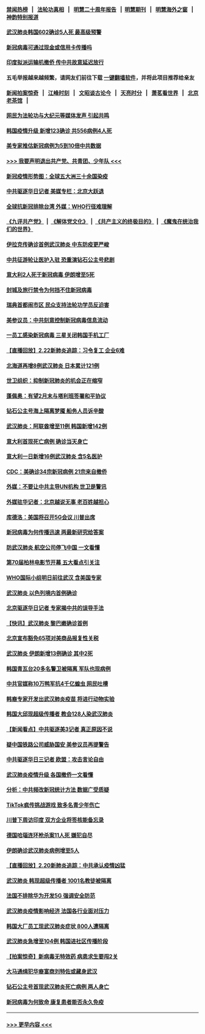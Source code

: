 #### [禁闻热榜](热点新闻.md?=0)  &nbsp;&nbsp;|&nbsp;&nbsp; [法轮功真相](https://github.com/gfw-breaker/truth/blob/master/README.md?=0) &nbsp;&nbsp;|&nbsp;&nbsp; [明慧二十周年报告](https://github.com/gfw-breaker/mh-reports/blob/master/README.md?=0) &nbsp;&nbsp;|&nbsp;&nbsp;[明慧期刊](https://github.com/gfw-breaker/mh-qikan) &nbsp;&nbsp;|&nbsp;&nbsp; [明慧海外之窗](https://github.com/gfw-breaker/mh-news/blob/master/README.md?=0) &nbsp;&nbsp;|&nbsp;&nbsp; [神韵特别报道](https://github.com/gfw-breaker/mh-news/blob/master/shenyun.md?=0)
#### [武汉肺炎韩国602确诊5人死 最高级预警](../pages/nsc418/n11889715.md?t=02232201) 
#### [新冠病毒可通过现金或信用卡传播吗](../pages/nsc418/n11886629.md?t=02232201) 
#### [印度拟派运输机撤侨 传中共故意延迟放行](../pages/nsc418/n11889362.md?t=02232201) 
#### 五毛举报越来越频繁，请网友们前往下载 [一键翻墙软件](https://github.com/gfw-breaker/ssr-accounts)，并将此项目推荐给亲友
#### [新闻拍案惊奇](https://github.com/gfw-breaker/banned-news/blob/master/pages/link4.md) &nbsp;&nbsp;|&nbsp;&nbsp; [江峰时刻](https://github.com/gfw-breaker/banned-news/blob/master/pages/link4.md) &nbsp;&nbsp;|&nbsp;&nbsp; [文昭谈古论今](https://github.com/gfw-breaker/banned-news/blob/master/pages/link4.md) &nbsp;&nbsp;|&nbsp;&nbsp; [天亮时分](https://github.com/gfw-breaker/banned-news/blob/master/pages/link4.md) &nbsp;&nbsp;|&nbsp;&nbsp; [萧茗看世界](https://github.com/gfw-breaker/banned-news/blob/master/pages/link4.md) &nbsp;&nbsp;|&nbsp;&nbsp; [北京老茶馆](https://github.com/gfw-breaker/banned-news/blob/master/pages/link4.md) &nbsp;&nbsp;|&nbsp;&nbsp; 
#### [网民为法轮功与大纪元等媒体发声 引起共鸣](../pages/nsc418/n11889143.md?t=02232201) 
#### [韩国疫情升级 新增123确诊 共556病例4人死](../pages/nsc418/n11888882.md?t=02232201) 
#### [美专家推估新冠病例为5到10倍中共数据](../pages/nsc418/n11884404.md?t=02232201) 
#### [>>> 我要声明退出共产党、共青团、少年队 <<<](https://github.com/begood0513/goodnews/blob/master/quit/letter.md) 
#### [新冠疫情形势图：全球五大洲三十余国染疫](../pages/nsc418/n11888454.md?t=02232201) 
#### [中共驱逐华日记者 美媒专栏：北京大跃退](../pages/nsc418/n11888453.md?t=02232201) 
#### [全球抗新冠排除台湾 外媒：WHO行径难理解](../pages/nsc418/n11888248.md?t=02232201) 
#### [《九评共产党》](https://github.com/begood0513/9ping.md/blob/master/README.md) &nbsp;|&nbsp; [《解体党文化》](../../../../jtdwh.md/blob/master/README.md)  &nbsp;|&nbsp; [《共产主义的终极目的》](../../../../gczydzjmd.md/blob/master/README.md) &nbsp;|&nbsp; [《魔鬼在统治我们的世界》](../../../../mgztzwmdsj.md/blob/master/README.md) 
#### [伊拉克传确诊首例武汉肺炎 中东防疫更严峻](../pages/nsc418/n11888333.md?t=02232201) 
#### [中共征游轮让医护入驻 恐重演钻石公主号悲剧](../pages/nsc418/n11888077.md?t=02232201) 
#### [意大利2人死于新冠病毒 伊朗增至5死](../pages/nsc418/n11888083.md?t=02232201) 
#### [封城及旅行禁令为何挡不住新冠病毒](../pages/nsc418/n11888067.md?t=02232201) 
#### [瑞典首都闹市区 民众支持法轮功学员反迫害](../pages/nsc418/n11886192.md?t=02232201) 
#### [美参议员：中共刻意控制新冠病毒信息流动](../pages/nsc418/n11887949.md?t=02232201) 
#### [一员工感染新冠病毒 三星关闭韩国手机工厂](../pages/nsc418/n11887983.md?t=02232201) 
#### [【直播回放】2.22新肺炎追踪：习令复工 企业6难](../pages/nsc418/n11887888.md?t=02232201) 
#### [北海道再增8例武汉肺炎 日本累计121例](../pages/nsc418/n11887417.md?t=02232201) 
#### [世卫组织：抑制新冠肺炎的机会正在缩窄](../pages/nsc418/n11886977.md?t=02232201) 
#### [蓬佩奥：有望2月末与塔利班签署和平协议](../pages/nsc418/n11887248.md?t=02232201) 
#### [钻石公主号海上隔离梦魇 船务人员诉辛酸](../pages/nsc418/n11887145.md?t=02232201) 
#### [武汉肺炎：阿联酋增至11例 韩国新增142例](../pages/nsc418/n11887047.md?t=02232201) 
#### [意大利首现死亡病例 确诊当天身亡](../pages/nsc418/n11886856.md?t=02232201) 
#### [意大利一日新增16例武汉肺炎 含5名医护](../pages/nsc418/n11886558.md?t=02232201) 
#### [CDC：美确诊34宗新冠病例 21宗来自撤侨](../pages/nsc418/n11886795.md?t=02232201) 
#### [外媒：不要让中共主导UN机构 世卫是警讯](../pages/nsc418/n11886401.md?t=02232201) 
#### [外媒驻华记者：北京越说无事 老百姓越担心](../pages/nsc418/n11886604.md?t=02232201) 
#### [库德洛：美国将召开5G会议 川普出席](../pages/nsc418/n11886529.md?t=02232201) 
#### [新冠病毒为何传播迅速 两最新研究给答案](../pages/nsc418/n11886505.md?t=02232201) 
#### [防武汉肺炎 航空公司停飞中国 一文看懂](../pages/nsc418/n11866800.md?t=02232201) 
#### [第70届柏林电影节开幕 五大看点引关注](../pages/nsc418/n11886384.md?t=02232201) 
#### [WHO国际小组明日前往武汉 含美国专家](../pages/nsc418/n11886380.md?t=02232201) 
#### [武汉肺炎 以色列境内首例确诊](../pages/nsc418/n11886244.md?t=02232201) 
#### [北京驱逐华日记者 专家揭中共的误导手法](../pages/nsc418/n11886124.md?t=02232201) 
#### [【快讯】武汉肺炎 黎巴嫩确诊首例](../pages/nsc418/n11886151.md?t=02232201) 
#### [北京宣布豁免65项对美商品报复性关税](../pages/nsc418/n11885960.md?t=02232201) 
#### [武汉肺炎 伊朗新增13例确诊 其中2死](../pages/nsc418/n11885880.md?t=02232201) 
#### [韩国青瓦台20多名警卫被隔离 军队也现病例](../pages/nsc418/n11885612.md?t=02232201) 
#### [中共官媒称10万鸭军抗4千亿蝗虫 网民吐槽](../pages/nsc418/n11885738.md?t=02232201) 
#### [韩裔专家开发出武汉肺炎疫苗 将进行动物实验](../pages/nsc418/n11885726.md?t=02232201) 
#### [韩国大邱现超级传播者 教会128人染武汉肺炎](../pages/nsc418/n11885479.md?t=02232201) 
#### [【新闻看点】中共驱逐美3记者 真正原因不说](../pages/nsc418/n11883841.md?t=02232201) 
#### [疑中国铁路公司威胁国安 美参议员再提警告](../pages/nsc418/n11884300.md?t=02232201) 
#### [中共驱逐华日三记者 欧盟：攻击言论自由](../pages/nsc418/n11884179.md?t=02232201) 
#### [武汉肺炎疫情升级 各国撤侨一文看懂](../pages/nsc418/n11859313.md?t=02232201) 
#### [分析：中共频改新冠统计方法 数据广受质疑](../pages/nsc418/n11883875.md?t=02232201) 
#### [TikTok疯传挑战游戏 致多名青少年伤亡](../pages/nsc418/n11883598.md?t=02232201) 
#### [川普下周访印度 双方企业将签核能备忘录](../pages/nsc418/n11883604.md?t=02232201) 
#### [德国哈瑙连环枪杀案11人死 嫌犯自尽](../pages/nsc418/n11883151.md?t=02232201) 
#### [伊朗确诊武汉肺炎病例增至5人](../pages/nsc418/n11883308.md?t=02232201) 
#### [【直播回放】2.20新肺炎追踪：中共承认疫情凶猛](../pages/nsc418/n11883291.md?t=02232201) 
#### [武汉肺炎 韩现超级传播者 1001名教徒被隔离](../pages/nsc418/n11883162.md?t=02232201) 
#### [法国不排除华为开发5G 强调安全防范](../pages/nsc418/n11882964.md?t=02232201) 
#### [武汉肺炎疫情影响经济 法国各行业面对压力](../pages/nsc418/n11883033.md?t=02232201) 
#### [韩国大厂员工现武汉肺炎症状 800人遭隔离](../pages/nsc418/n11882849.md?t=02232201) 
#### [武汉肺炎急增至104例 韩国进社区传播阶段](../pages/nsc418/n11882544.md?t=02232201) 
#### [【拍案惊奇】新病毒无特效药 病患求生要闯2关](../pages/nsc418/n11881829.md?t=02232201) 
#### [大马通缉犯华裔富商刘特佐或藏身武汉](../pages/nsc418/n11882264.md?t=02232201) 
#### [钻石公主号首现武汉肺炎死亡病例 两人身亡](../pages/nsc418/n11882013.md?t=02232201) 
#### [新冠病毒为何致命 康复患者能否永久免疫](../pages/nsc418/n11881488.md?t=02232201) 

----
#### [ >>> 更早内容 <<< ](../indexes/nsc418-earlier.md)
